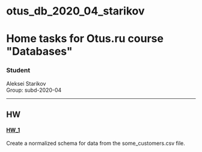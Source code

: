 # otus_db_2020_04_starikov  
# Home tasks for Otus.ru course "Databases"


### Student
Aleksei Starikov  
Group: subd-2020-04

----------------------------------------------------------

## HW

#### [HW_1](https://github.com/axreldable/otus_db_2020_04_starikov/tree/master/hw_1)
Create a normalized schema for data from the some_customers.csv file.
